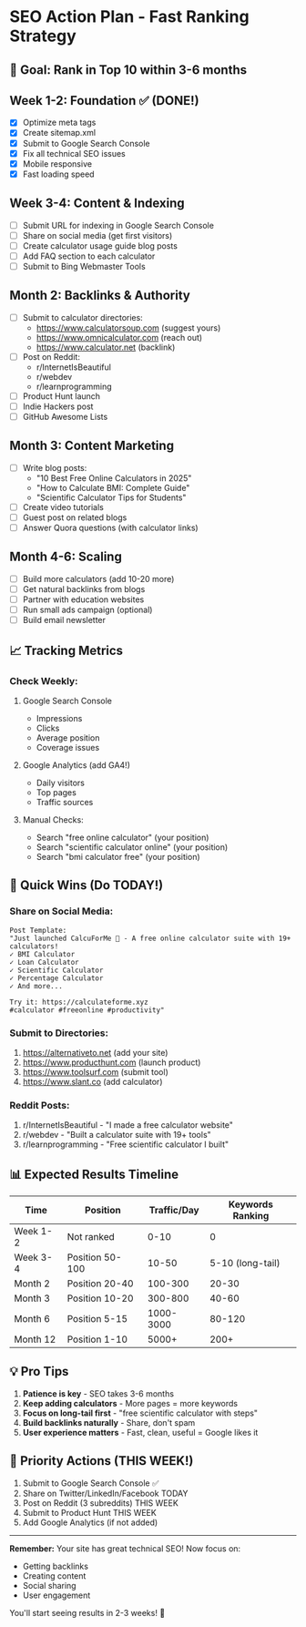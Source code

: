 # SEO Action Plan - Fast Ranking Strategy

## 🎯 Goal: Rank in Top 10 within 3-6 months

## Week 1-2: Foundation ✅ (DONE!)
- [x] Optimize meta tags
- [x] Create sitemap.xml
- [x] Submit to Google Search Console
- [x] Fix all technical SEO issues
- [x] Mobile responsive
- [x] Fast loading speed

## Week 3-4: Content & Indexing
- [ ] Submit URL for indexing in Google Search Console
- [ ] Share on social media (get first visitors)
- [ ] Create calculator usage guide blog posts
- [ ] Add FAQ section to each calculator
- [ ] Submit to Bing Webmaster Tools

## Month 2: Backlinks & Authority
- [ ] Submit to calculator directories:
  - https://www.calculatorsoup.com (suggest yours)
  - https://www.omnicalculator.com (reach out)
  - https://www.calculator.net (backlink)
- [ ] Post on Reddit:
  - r/InternetIsBeautiful
  - r/webdev
  - r/learnprogramming
- [ ] Product Hunt launch
- [ ] Indie Hackers post
- [ ] GitHub Awesome Lists

## Month 3: Content Marketing
- [ ] Write blog posts:
  - "10 Best Free Online Calculators in 2025"
  - "How to Calculate BMI: Complete Guide"
  - "Scientific Calculator Tips for Students"
- [ ] Create video tutorials
- [ ] Guest post on related blogs
- [ ] Answer Quora questions (with calculator links)

## Month 4-6: Scaling
- [ ] Build more calculators (add 10-20 more)
- [ ] Get natural backlinks from blogs
- [ ] Partner with education websites
- [ ] Run small ads campaign (optional)
- [ ] Build email newsletter

## 📈 Tracking Metrics

### Check Weekly:
1. Google Search Console
   - Impressions
   - Clicks
   - Average position
   - Coverage issues

2. Google Analytics (add GA4!)
   - Daily visitors
   - Top pages
   - Traffic sources

3. Manual Checks:
   - Search "free online calculator" (your position)
   - Search "scientific calculator online" (your position)
   - Search "bmi calculator free" (your position)

## 🚀 Quick Wins (Do TODAY!)

### Share on Social Media:
```
Post Template:
"Just launched CalcuForMe 🧮 - A free online calculator suite with 19+ calculators!
✓ BMI Calculator
✓ Loan Calculator  
✓ Scientific Calculator
✓ Percentage Calculator
✓ And more...

Try it: https://calculateforme.xyz
#calculator #freeonline #productivity"
```

### Submit to Directories:
1. https://alternativeto.net (add your site)
2. https://www.producthunt.com (launch product)
3. https://www.toolsurf.com (submit tool)
4. https://www.slant.co (add calculator)

### Reddit Posts:
1. r/InternetIsBeautiful - "I made a free calculator website"
2. r/webdev - "Built a calculator suite with 19+ tools"
3. r/learnprogramming - "Free scientific calculator I built"

## 📊 Expected Results Timeline

| Time | Position | Traffic/Day | Keywords Ranking |
|------|----------|-------------|------------------|
| Week 1-2 | Not ranked | 0-10 | 0 |
| Week 3-4 | Position 50-100 | 10-50 | 5-10 (long-tail) |
| Month 2 | Position 20-40 | 100-300 | 20-30 |
| Month 3 | Position 10-20 | 300-800 | 40-60 |
| Month 6 | Position 5-15 | 1000-3000 | 80-120 |
| Month 12 | Position 1-10 | 5000+ | 200+ |

## 💡 Pro Tips

1. **Patience is key** - SEO takes 3-6 months
2. **Keep adding calculators** - More pages = more keywords
3. **Focus on long-tail first** - "free scientific calculator with steps"
4. **Build backlinks naturally** - Share, don't spam
5. **User experience matters** - Fast, clean, useful = Google likes it

## 🎯 Priority Actions (THIS WEEK!)

1. Submit to Google Search Console ✅
2. Share on Twitter/LinkedIn/Facebook TODAY
3. Post on Reddit (3 subreddits) THIS WEEK
4. Submit to Product Hunt THIS WEEK
5. Add Google Analytics (if not added)

---

**Remember:** Your site has great technical SEO! Now focus on:
- Getting backlinks
- Creating content
- Social sharing
- User engagement

You'll start seeing results in 2-3 weeks! 🚀

